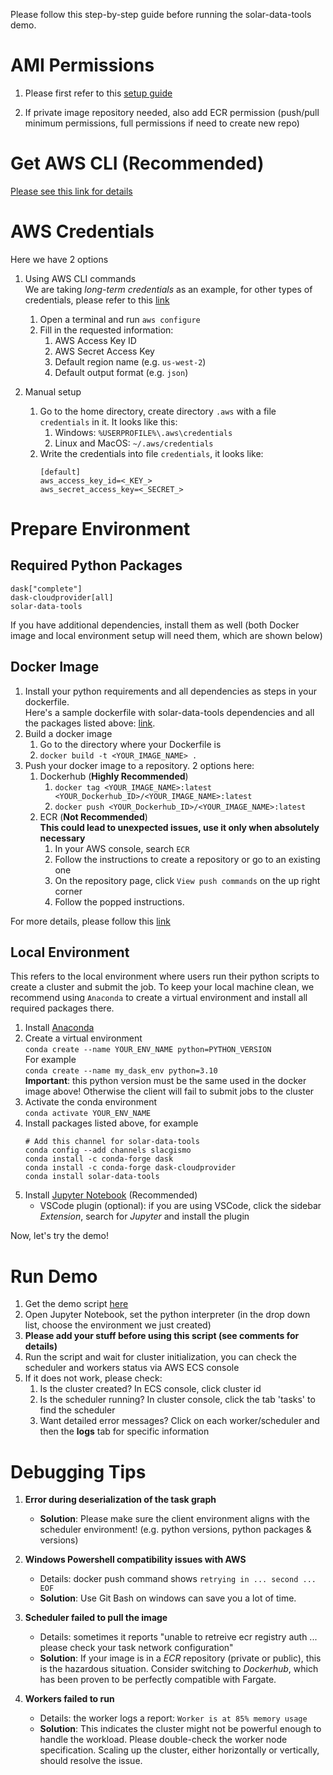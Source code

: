 Please follow this step-by-step guide before running the solar-data-tools demo.

# AMI Permissions
1. Please first refer to this [setup guide](https://cloudprovider.dask.org/en/latest/aws.html#fargate)

2. If private image repository needed, also add ECR permission
   (push/pull minimum permissions, full permissions if need to create new repo)

# Get AWS CLI (Recommended)
[Please see this link for details](https://docs.aws.amazon.com/cli/latest/userguide/getting-started-install.html)

# AWS Credentials
Here we have 2 options
1. Using AWS CLI commands     
   We are taking *long-term credentials* as an example, for other types of credentials, please refer to this [link](https://docs.aws.amazon.com/cli/latest/userguide/getting-started-quickstart.html)
   1. Open a terminal and run `aws configure`
   2. Fill in the requested information:
      1. AWS Access Key ID
      2. AWS Secret Access Key
      3. Default region name (e.g. `us-west-2`)
      4. Default output format (e.g. `json`)

2. Manual setup
   1. Go to the home directory, create directory `.aws` with a file `credentials` in it. It looks like this:  
      1. Windows:  `%USERPROFILE%\.aws\credentials`
      2. Linux and MacOS: `~/.aws/credentials`
   2. Write the credentials into file `credentials`, it looks like:  
        ```
        [default]
        aws_access_key_id=<_KEY_>
        aws_secret_access_key=<_SECRET_>
        ```
# Prepare Environment
## Required Python Packages
```
dask["complete"]  
dask-cloudprovider[all]  
solar-data-tools
```

If you have additional dependencies, install them as well (both Docker image and local environment setup will need them, which are shown below)

## Docker Image

1. Install your python requirements and all dependencies as steps in your dockerfile.  
   Here's a sample dockerfile with solar-data-tools dependencies and all the packages listed above: [link](Dockerfile). 
2. Build a docker image
   1. Go to the directory where your Dockerfile is
   2. ```docker build -t <YOUR_IMAGE_NAME> .```
3. Push your docker image to a repository. 2 options here:
   1. Dockerhub (**Highly Recommended**)
      1. ```docker tag <YOUR_IMAGE_NAME>:latest <YOUR_Dockerhub_ID>/<YOUR_IMAGE_NAME>:latest```
      2. ```docker push <YOUR_Dockerhub_ID>/<YOUR_IMAGE_NAME>:latest```
   2. ECR  (**Not Recommended**)  
      **This could lead to unexpected issues, use it only when absolutely necessary**
      1. In your AWS console, search `ECR`
      2. Follow the instructions to create a repository or go to an existing one
      3. On the repository page, click `View push commands` on the up right corner
      4. Follow the popped instructions. 

For more details, please follow this [link](https://docs.aws.amazon.com/AmazonECR/latest/userguide/getting-started-cli.html)

## Local Environment
This refers to the local environment where users run their python scripts to create a cluster and submit the job. To keep your local machine clean, we recommend using `Anaconda` to create a virtual environment and install all required packages there.

1.  Install [Anaconda](https://www.anaconda.com/download/)
2.  Create a virtual environment  
   ```conda create --name YOUR_ENV_NAME python=PYTHON_VERSION```  
   For example  
   ```conda create --name my_dask_env python=3.10```  
   **Important**: this python version must be the same used in the docker image above! Otherwise the client will fail to submit jobs to the cluster
3.  Activate the conda environment  
   ```conda activate YOUR_ENV_NAME```
4.  Install packages listed above, for example
      ```
      # Add this channel for solar-data-tools
      conda config --add channels slacgismo                 
      conda install -c conda-forge dask
      conda install -c conda-forge dask-cloudprovider
      conda install solar-data-tools
      ```
5.  Install [Jupyter Notebook](https://jupyter.org/install) (Recommended)
       -  VSCode plugin (optional): if you are using VSCode, click the sidebar *Extension*, search for *Jupyter* and install the plugin

Now, let's try the demo!
# Run Demo
1. Get the demo script [here](../../examples/tool_demo_fargate.ipynb)
2. Open Jupyter Notebook, set the python interpreter (in the drop down list, choose the environment we just created)
3. **Please add your stuff before using this script (see comments for details)**
4. Run the script and wait for cluster initialization, you can check the scheduler and workers status via AWS ECS console
5. If it does not work, please check:
   1. Is the cluster created? In ECS console, click cluster id
   2. Is the scheduler running? In cluster console, click the tab 'tasks' to find the scheduler
   3. Want detailed error messages? Click on each worker/scheduler and then the **logs** tab for specific information


# Debugging Tips
1. **Error during deserialization of the task graph**   
     - **Solution**:
     Please make sure the client environment aligns with the scheduler environment!  (e.g. python versions, python packages & versions) 

2. **Windows Powershell compatibility issues with AWS** 
   - Details: docker push command shows `retrying in ... second ... EOF`
   - **Solution**: Use Git Bash on windows can save you a lot of time.
3. **Scheduler failed to pull the image**
   -  Details: sometimes it reports "unable to retreive ecr registry auth ... please check your task network configuration"
   - **Solution**: If your image is in a *ECR* repository (private or public), this is the hazardous situation. Consider switching to *Dockerhub*, which has been proven to be perfectly compatible with Fargate.  
4. **Workers failed to run**  
   - Details: the worker logs a report: `Worker is at 85% memory usage`
   - **Solution**: This indicates the cluster might not be powerful enough to handle the workload. Please double-check the worker node specification. Scaling up the cluster, either horizontally or vertically, should resolve the issue.
